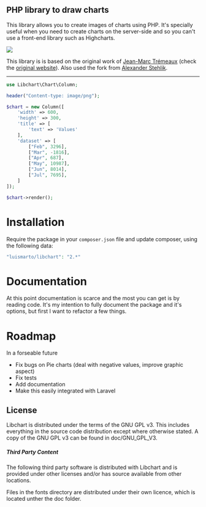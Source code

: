 ## PHP library to draw charts

This library allows you to create images of charts using PHP. It's specially useful when you need to create charts on the server-side 
and so you can't use a front-end library such as Highcharts.

<img src="https://geekalicious.pt/github/libchart/libchart-sample.png"/>


This library is is based on the original work of [Jean-Marc Trémeaux](http://naku.dohcrew.com/) (check the [original website](https://naku.dohcrew.com/libchart/pages/introduction/)).
Also used the fork from [Alexander Stehlik](https://github.com/astehlik).

---
````php
use Libchart\Chart\Column;

header("Content-type: image/png");

$chart = new Column([
    'width' => 600,
    'height' => 300,
    'title' => [
        'text' => 'Values'
    ],
    'dataset' => [
        ["Feb", 3296],
        ["Mar", -1816],
        ["Apr", 687],
        ["May", 10987],
        ["Jun", 8014],
        ["Jul", 7695],
    ]
]);

$chart->render();

````

# Installation

Require the package in your `composer.json` file and update composer, using the following data:

```php
"luismarto/libchart": "2.*"
```

# Documentation

At this point documentation is scarce and the most you can get is by reading code.
It's my intention to fully document the package and it's options, but first I want to refactor a few things.

# Roadmap

In a forseable future
- Fix bugs on Pie charts (deal with negative values, improve graphic aspect)
- Fix tests
- Add documentation
- Make this easily integrated with Laravel

## License

Libchart is distributed under the terms of the GNU GPL v3.
This includes everything in the source code distribution
except where otherwise stated.
A copy of the GNU GPL v3 can be found in doc/GNU_GPL_V3.

##### Third Party Content

The following third party software is distributed with Libchart and
is provided under other licenses and/or has source available from
other locations. 

Files in the fonts directory are distributed under their own licence, which is located unther the doc folder.